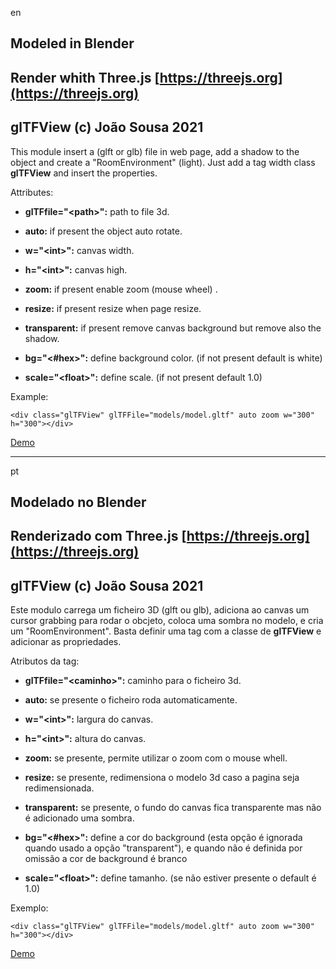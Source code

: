 en

## Modeled in Blender
## Render whith Three.js [https://threejs.org](https://threejs.org)
## glTFView (c) João Sousa 2021

This module insert a (glft or glb) file in web page, add a shadow to the object and create a "RoomEnvironment" (light). Just add a tag width class **glTFView** and insert the properties.

Attributes:

*  **glTFfile="&lt;path&gt;":** path to file 3d.

*  **auto:** if present the object auto rotate.
 
*  **w="&lt;int&gt;":** canvas width.
 
*  **h="&lt;int&gt;":** canvas high.
 
*  **zoom:** if present enable zoom (mouse wheel) .
 
*  **resize:** if present resize when page resize.
 
*  **transparent:** if present remove canvas background but remove also the shadow.
 
*  **bg="&lt;#hex&gt;":** define background color. (if not present default is white)

*  **scale="&lt;float&gt;":** define scale. (if not present default 1.0)

Example:

`<div class="glTFView" glTFFile="models/model.gltf" auto zoom w="300" h="300"></div> `

[Demo](https://joaosousa1.github.io/glTFView/)

---
pt

## Modelado no Blender
## Renderizado com Three.js [https://threejs.org](https://threejs.org)
## glTFView (c) João Sousa 2021


Este modulo carrega um ficheiro 3D (glft ou glb), adiciona ao canvas um cursor grabbing para rodar o obcjeto, coloca uma sombra no modelo, e cria um "RoomEnvironment". Basta definir uma tag com a classe de **glTFView** e adicionar as propriedades.

Atributos da tag:

*  **glTFfile="&lt;caminho&gt;":** caminho para o ficheiro 3d.

*  **auto:** se presente o ficheiro roda automaticamente.
 
*  **w="&lt;int&gt;":** largura do canvas.
 
*  **h="&lt;int&gt;":** altura do canvas.
 
*  **zoom:** se presente, permite utilizar o zoom com o mouse whell.
 
*  **resize:** se presente, redimensiona o modelo 3d caso a pagina seja redimensionada.
 
*  **transparent:** se presente, o fundo do canvas fica transparente mas não é adicionado uma sombra.
 
*  **bg="&lt;#hex&gt;":** define a cor do background (esta opção é ignorada quando usado a opção "transparent"), e quando não é definida por omissão a cor de background é branco

*  **scale="&lt;float&gt;":** define tamanho. (se não estiver presente o default é 1.0)

Exemplo:

`<div class="glTFView" glTFFile="models/model.gltf" auto zoom w="300" h="300"></div> `

[Demo](https://joaosousa1.github.io/glTFView/)